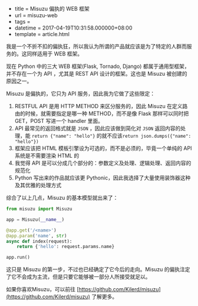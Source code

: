  - title = Misuzu 偏执的 WEB 框架
 - url = misuzu-web
 - tags = 
 - datetime = 2017-04-19T10:31:58.000000+08:00
 - template = article.html

我是一个不折不扣的偏执狂，所以我认为所谓的产品就应该是为了特定的人群而服务的。这同样适用于 WEB 框架。

现在 Python 中的三大 WEB 框架(Flask, Tornado, Django) 都属于通用型框架，并不存在一个为 API ，尤其是 REST API 设计的框架。这也是 Misuzu 被创建的原因之一。


<!--more-->


Misuzu 是偏执的，它只为 API 服务，因此我为它做了这些限定：
1. RESTFUL API 是用 HTTP METHOD 来区分服务的，因此 Misuzu 在定义路由的时候，就需要指定是哪一种 METHOD，而不是像 Flask 那样可以同时把 GET，POST 写进一个 handler 里面。
2. API 最常见的返回格式就是 `JSON` ，因此应该做到简化对 `JSON` 返回内容的处理，能 `return {"name": "hello"}` 的就不应该`return json.dumps({"name": "hello"})`
3. 框架应该把 HTML 模板引擎设为可选的，而不是必须的，毕竟一个单纯的 API 系统是不需要渲染 HTML 的
4. 我觉得 API 是可以分成几个部分的：参数定义及处理、逻辑处理、返回内容的规范化
5. Python 写出来的作品就应该更 Pythonic，因此我选择了大量使用装饰器这种及其优雅的处理方式

综合了以上几点，Misuzu 的基本模型就出来了：
```python
from misuzu import Misuzu

app = Misuzu(__name__)

@app.get('/<name>')
@app.param('name', str)
async def index(request):
    return {'hello': request.params.name}

app.run()
```

这只是 Misuzu 的第一步，不过也已经确定了它今后的走向。Misuzu 的偏执注定了它不会成为主流，但是只要它能够被一部分人所接受就足以。

如果你喜欢Misuzu，可以前往 [https://github.com/Kilerd/misuzu](https://github.com/Kilerd/misuzu) 了解更多。